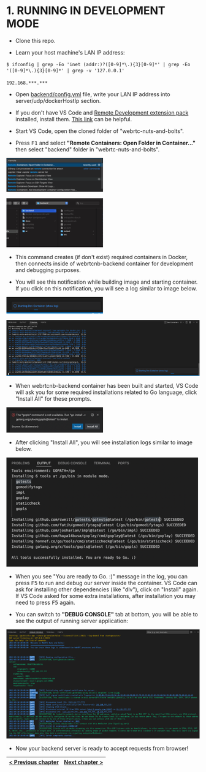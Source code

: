 # **1. RUNNING IN DEVELOPMENT MODE**

* Clone this repo.

* Learn your host machine's LAN IP address:

```console
$ ifconfig | grep -Eo 'inet (addr:)?([0-9]*\.){3}[0-9]*' | grep -Eo '([0-9]*\.){3}[0-9]*' | grep -v '127.0.0.1'

192.168.***.***
```

* Open [backend/config.yml](../backend/config.yml) file, write your LAN IP address into server/udp/dockerHostIp section.

* If you don't have VS Code and [Remote Development extension pack](https://marketplace.visualstudio.com/items?itemName=ms-vscode-remote.vscode-remote-extensionpack) installed, install them. [This link](https://code.visualstudio.com/docs/remote/containers) can be helpful.

* Start VS Code, open the cloned folder of "webrtc-nuts-and-bolts".

* Press <kbd>F1</kbd> and select **"Remote Containers: Open Folder in Container..."** then select "backend" folder in "webrtc-nuts-and-bolts".

<img alt="Open folder in container" src="images/01-01-open-folder-in-container.png" style="width: 500px;max-width:50%"></img>

<img alt="Select &quot;backend&quot; folder" src="images/01-02-select-folder.png" style="width: 500px;max-width:50%"></img>

* This command creates (if don't exist) required containers in Docker, then connects inside of webrtcnb-backend container for development and debugging purposes.

* You will see this notification while building image and starting container. If you click on this notification, you will see a log similar to image below.

<img alt="Starting Dev Container small" src="images/01-03-starting-dev-container-small.png" style="width: 500px;max-width:50%"></img>

![Starting Dev Container log](images/01-04-starting-dev-container-log.png)

* When webrtcnb-backend container has been built and started, VS Code will ask you for some required installations related to Go language, click "Install All" for these prompts.

<img alt="Install Go Dependencies small" src="images/01-05-install-go-deps-small.png" style="width: 500px;max-width:50%"></img>

* After clicking "Install All", you will see installation logs similar to image below.

<img alt="Install Go Dependencies log" src="images/01-06-install-go-deps-log.png" style="width: 500px;"></img>

* When you see "You are ready to Go. :)" message in the log, you can press <kbd>F5</kbd> to run and debug our server inside the container. VS Code can ask for installing other dependencies (like "dlv"), click on "Install" again. If VS Code asked for some extra installations, after installation you may need to press <kbd>F5</kbd> again.

* You can switch to **"DEBUG CONSOLE"** tab at bottom, you will be able to see the output of running server application:

![Backend initial output](images/01-07-backend-initial-output.png)

* Now your backend server is ready to accept requests from browser!

<style>
  table { width: 100%; }
</style>
| [&lt; Previous chapter](./00-INFRASTRUCTURE.md) | [Next chapter &gt;](./02-BACKEND-INITIALIZATION.md)|
| -- | --: |

